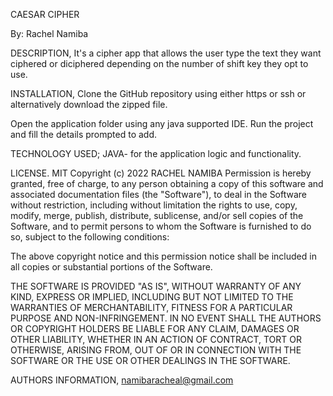 CAESAR CIPHER

By: Rachel Namiba

DESCRIPTION,
It's a cipher app that allows the user type the text they want ciphered or diciphered depending on the number of shift key they opt to use.

INSTALLATION,
Clone the GitHub repository using either https or ssh or alternatively download the zipped file.

Open the application folder using any java supported IDE.
Run the project and fill the details prompted to add.

TECHNOLOGY USED;
JAVA- for the application logic and functionality.

LICENSE.
MIT Copyright (c) 2022 RACHEL NAMIBA
Permission is hereby granted, free of charge, to any person obtaining a copy of this software and associated documentation files (the "Software"), 
to deal in the Software without restriction, including without limitation the rights to use, copy, modify, merge, publish, distribute, sublicense, and/or sell copies of the Software, and to permit persons to whom the Software is furnished to do so, subject to the following conditions:

The above copyright notice and this permission notice shall be included in all copies or substantial portions of the Software.

THE SOFTWARE IS PROVIDED "AS IS", WITHOUT WARRANTY OF ANY KIND, EXPRESS OR IMPLIED,
INCLUDING BUT NOT LIMITED TO THE WARRANTIES OF MERCHANTABILITY, FITNESS FOR A PARTICULAR PURPOSE AND NON-INFRINGEMENT. IN NO EVENT SHALL THE AUTHORS OR COPYRIGHT HOLDERS BE LIABLE FOR ANY CLAIM, DAMAGES OR OTHER LIABILITY, WHETHER IN AN ACTION OF CONTRACT, TORT OR OTHERWISE, ARISING FROM, OUT OF OR IN CONNECTION WITH THE SOFTWARE OR THE USE OR OTHER DEALINGS IN THE SOFTWARE.

AUTHORS INFORMATION,
namibaracheal@gmail.com


